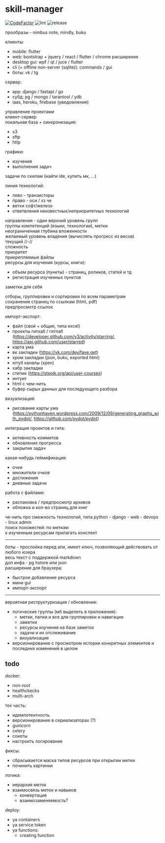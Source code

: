 # skill-manager

[![CodeFactor](https://www.codefactor.io/repository/github/jlemyp/skill-manager/badge)](https://www.codefactor.io/repository/github/jlemyp/skill-manager) 
![lint](https://github.com/JleMyP/skill-manager/workflows/lint/badge.svg?branch=master)
![release](https://github.com/JleMyP/skill-manager/workflows/release/badge.svg?branch=master)

прообразы - nimbus note, mindly, buku  

клиенты:

- mobile: flutter
- web: bootstrap + jquery / react / flutter / chrome расширение
- desktop gui: wpf / qt / juce / flutter
- cli (+ offline non-server (sqlite)): commands / gui
- боты: vk / tg

сервер:

- app: django / fastapi / go
- субд: pg / mongo / tarantool / ydb
- iaas, heroku, firebase (уведомления)

управление проектами  
клиент-сервер  
локальная база + синхронизация:

- s3
- sftp
- http

графики:

- изучения
- выполнения задач

задачи по скилам (найти ide, купить мк, ...)

линия технологий:

- лево - транзисторы
- право - оси / хз че
- ветки софт/железо
- ответвления неизвестных/неприоритетных технологий

направления - один верхний уровень групп  
группы компетенций (языки, технологии), метки  
неограниченная глубина вложенности  
желаемый уровень владения (вычислять прогресс из весов)  
текущий //-//  
сложность  
приоритет  
прикрепляемые файлы  
ресурсы для изучения (курсы, книги):

- объем ресурса (пункты) - страниц, роликов, статей и тд
- регистрация изученных пунктов

заметки для себя

отборы, группировки и сортировки по всем параметрам  
сохранение страниц по ссылкам (html, pdf)  
предпросмотр ссылок  

импорт-экспорт:

- файл (свой + общие, типа excel)
- проекты гитхаб / гитлаб (https://developer.github.com/v3/activity/starring/, https://api.github.com/user/starred)
- карта ума
- вк закладки (https://vk.com/dev/fave.get)
- хром закладки (json, buku, exported html)
- ютуб каналы (хрен)
- хабр закладки
- степик (https://stepik.org/api/user-courses)
- интуит
- html с чем-нить
- буфер сырых данных для последующего разбора

визуализация:

- рисование карты ума (https://pythonhaven.wordpress.com/2009/12/09/generating_graphs_with_pydot/, https://github.com/pydot/pydot)

интеграция проектов и гита:

- активность коммитов
- обновление прогресса
- закрытие задач

какая-нибудь геймификация:

- очки
- множители очков
- достижения
- дневные задачи

работа с файлами:

- распаковка / предпросмотр архивов
- обложка и кол-во страниц для книг

че-нить про смежность технологий, типа python - django - web - devops - linux admin  
поиск похожестей: по меткам  
к изученным ресурсам прилагать конспект

---

боты - прослойка перед апи, имеет ключ, позволяющий действовать от любого юзера  
весь текст с поддержкой markdown  
доп инфа - pg hstore или json  
расширение для браузера:

- быстрое добавление ресурса
- мини gui
- импорт-экспорт

---

вероятная реструктуризация / обновление:

- логические группы (мб выделить в приложения):
    - метки, папки и все для группировки и навигации
    - заметки
    - ресурсы изучения на базе заметок
    - задачи и их отслеживание
    - визуализация
- версионирование с просмотром истории конкретных элементов и последних изменений в целом


## todo

docker:

- non-root
- healthckecks
- multi-arch

тех часть:

- идемпотентность
- версионирование в сериализаторах (?)
- gunicorn
- celery
- сокеты
- настроить логирование

фиксы:

- сбрасывается маска типов ресурсов при открытии метки
- починить картинки

логика:

- иерархия меток
- взаимосвязь меток и навыков
  - конвертация
  - взаимозаменяемость?

deploy:

- ya containers
- ya service token
- ya functions:
  - creating function
